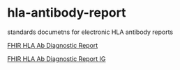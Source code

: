 # hla-antibody-report
standards documetns for electronic HLA antibody reports

[FHIR HLA Ab Diagnostic Report](https://simplifier.net/hla-antibody-report)

[FHIR HLA Ab Diagnostic Report IG](https://simplifier.net/guide/hla-antibody-report-ig?version=current)

